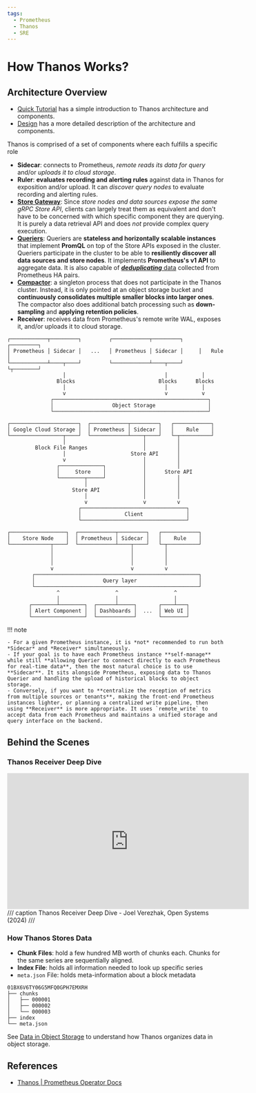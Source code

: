 ```yaml
---
tags:
  - Prometheus
  - Thanos
  - SRE
---
```

# How Thanos Works?


## Architecture Overview

- [Quick Tutorial](https://thanos.io/tip/thanos/quick-tutorial.md/) has a simple introduction to Thanos architecture and components.
- [Design](https://thanos.io/tip/thanos/design.md/) has a more detailed description of the architecture and components.

Thanos is comprised of a set of components where each fulfills a specific role

- **Sidecar**: connects to Prometheus, *remote reads its data for query* and/or *uploads it to cloud storage*.
- **Ruler**: **evaluates recording and alerting rules** against data in Thanos for exposition and/or upload. It can *discover query nodes* to evaluate recording and alerting rules.
- [**Store Gateway**](https://thanos.io/tip/thanos/design.md/#stores): Since *store nodes and data sources expose the same gRPC Store API*, clients can largely treat them as equivalent and don't have to be concerned with which specific component they are querying. It is purely a data retrieval API and does *not* provide complex query execution.
- [**Queriers**](https://thanos.io/tip/thanos/design.md/#query-layer): Queriers are **stateless and horizontally scalable instances** that implement **PromQL** on top of the Store APIs exposed in the cluster. Queriers participate in the cluster to be able to **resiliently discover all data sources and store nodes**. It implements **Prometheus's v1 API** to aggregate data. It is also capable of [***deduplicating*** data](https://thanos.io/tip/thanos/quick-tutorial.md/#deduplicating-data-from-prometheus-ha-pairs) collected from Prometheus HA pairs.
- [**Compactor**](https://thanos.io/tip/thanos/design.md/#compactor): a singleton process that does not participate in the Thanos cluster. Instead, it is only pointed at an object storage bucket and **continuously consolidates multiple smaller blocks into larger ones**. The compactor also does additional batch processing such as **down-sampling** and **applying retention policies**.
- **Receiver**: receives data from Prometheus's remote write WAL, exposes it, and/or uploads it to cloud storage.

```
┌────────────┬─────────┐         ┌────────────┬─────────┐     ┌─────────┐
│ Prometheus │ Sidecar │   ...   │ Prometheus │ Sidecar │     │   Rule  │
└────────────┴────┬────┘         └────────────┴────┬────┘     └┬────────┘
                  │                                │           │
                Blocks                           Blocks      Blocks
                  │                                │           │
                  v                                v           v
              ┌──────────────────────────────────────────────────┐
              │                   Object Storage                 │
              └──────────────────────────────────────────────────┘

```

```
┌──────────────────────┐  ┌────────────┬─────────┐   ┌────────────┐
│ Google Cloud Storage │  │ Prometheus │ Sidecar │   │    Rule    │
└─────────────────┬────┘  └────────────┴────┬────┘   └─┬──────────┘
                  │                         │          │
         Block File Ranges                  │          │
                  │                     Store API      │
                  v                         │          │
                ┌──────────────┐            │          │
                │     Store    │            │      Store API
                └────────┬─────┘            │          │
                         │                  │          │
                     Store API              │          │
                         │                  │          │
                         v                  v          v
                       ┌──────────────────────────────────┐
                       │              Client              │
                       └──────────────────────────────────┘
```

```
┌──────────────────┐  ┌────────────┬─────────┐   ┌────────────┐
│    Store Node    │  │ Prometheus │ Sidecar │   │    Rule    │
└─────────────┬────┘  └────────────┴────┬────┘   └─┬──────────┘
              │                         │          │
              │                         │          │
              │                         │          │
              v                         v          v
        ┌─────────────────────────────────────────────────────┐
        │                      Query layer                    │
        └─────────────────────────────────────────────────────┘
                ^                  ^                  ^
                │                  │                  │
       ┌────────┴────────┐  ┌──────┴─────┐       ┌────┴───┐
       │ Alert Component │  │ Dashboards │  ...  │ Web UI │
       └─────────────────┘  └────────────┘       └────────┘
```


!!! note

    - For a given Prometheus instance, it is *not* recommended to run both *Sidecar* and *Receiver* simultaneously.
    - If your goal is to have each Prometheus instance **self-manage** while still **allowing Querier to connect directly to each Prometheus for real-time data**, then the most natural choice is to use **Sidecar**. It sits alongside Prometheus, exposing data to Thanos Querier and handling the upload of historical blocks to object storage.
    - Conversely, if you want to **centralize the reception of metrics from multiple sources or tenants**, making the front-end Prometheus instances lighter, or planning a centralized write pipeline, then using **Receiver** is more appropriate. It uses `remote_write` to accept data from each Prometheus and maintains a unified storage and query interface on the backend.


## Behind the Scenes

### Thanos Receiver Deep Dive

<iframe width="560" height="315" src="https://www.youtube.com/embed/jn_zIfBuUyE?si=OTRBxGMJg_j87tOc" title="YouTube video player" frameborder="0" allow="accelerometer; autoplay; clipboard-write; encrypted-media; gyroscope; picture-in-picture; web-share" referrerpolicy="strict-origin-when-cross-origin" allowfullscreen></iframe>
/// caption
Thanos Receiver Deep Dive - Joel Verezhak, Open Systems (2024)
///

### How Thanos Stores Data

- **Chunk Files**: hold a few hundred MB worth of chunks each. Chunks for the same series are sequentially aligned.
- **Index File**: holds all information needed to look up specific series
- `meta.json` File: holds meta-information about a block metadata

```
01BX6V6TY06G5MFQ0GPH7EMXRH
├── chunks
│   ├── 000001
│   ├── 000002
│   └── 000003
├── index
└── meta.json
```

See [Data in Object Storage](https://thanos.io/tip/thanos/storage.md/#data-in-object-storage) to understand how Thanos organizes data in object storage.


## References

- [Thanos | Prometheus Operator Docs](https://prometheus-operator.dev/docs/platform/thanos/)

